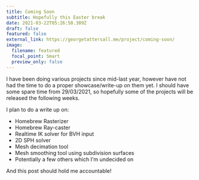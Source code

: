 ```yaml
---
title: Coming Soon
subtitle: Hopefully this Easter break
date: 2021-03-22T05:26:58.309Z
draft: false
featured: false
external_link: https://georgetattersall.me/project/coming-soon/
image:
  filename: featured
  focal_point: Smart
  preview_only: false
---
```

I have been doing various projects since mid-last year, however have not had the time to do a proper showcase/write-up on them yet. I should have some spare time from 29/03/2021, so hopefully some of the projects will be released the following weeks.

I plan to do a write up on:

* Homebrew Rasterizer
* Homebrew Ray-caster
* Realtime IK solver for BVH input
* 2D SPH solver
* Mesh decimation tool
* Mesh smoothing tool using subdivision surfaces
* Potentially a few others which I'm undecided on

And this post should hold me accountable!